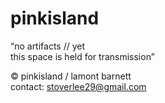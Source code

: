 # pinkisland

“no artifacts // yet  
this space is held for transmission”

© pinkisland / lamont barnett  
contact: stoverlee29@gmail.com
